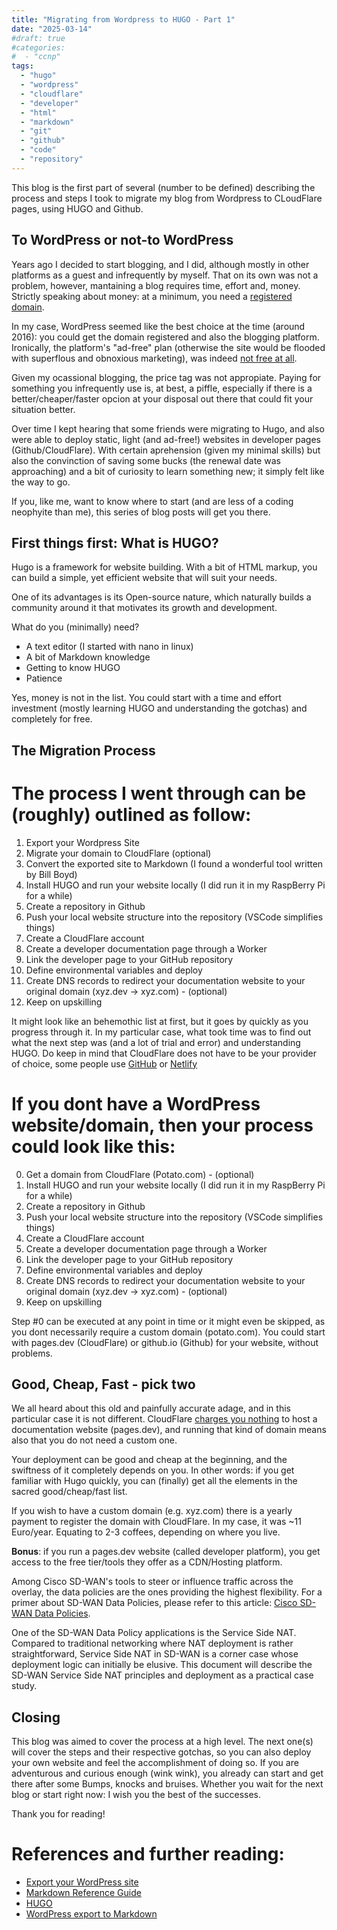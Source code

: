 ```yaml
---
title: "Migrating from Wordpress to HUGO - Part 1"
date: "2025-03-14"
#draft: true
#categories: 
#  - "ccnp"
tags: 
  - "hugo"
  - "wordpress"
  - "cloudflare"
  - "developer"
  - "html"
  - "markdown"
  - "git"
  - "github"
  - "code"
  - "repository"
---
```


This blog is the first part of several (number to be defined) describing the process and steps I took to migrate my blog from Wordpress to CLoudFlare pages, using HUGO and Github.

## To WordPress or not-to WordPress

Years ago I decided to start blogging, and I did, although mostly in other platforms as a guest and infrequently by myself. That on its own was not a problem, however, mantaining a blog requires time, effort and, money. Strictly speaking about money: at a minimum, you need a [registered domain](https://wordpress.com/support/domains/domain-pricing-and-available-tlds/?currency=EUR).

In my case, WordPress seemed like the best choice at the time (around 2016): you could get the domain registered and also the blogging platform. Ironically, the platform's "ad-free" plan (otherwise the site would be flooded with superflous and obnoxious marketing), was indeed [not free at all](https://wordpress.com/pricing/). 

Given my ocassional blogging, the price tag was not appropiate. Paying for something you infrequently use is, at best, a piffle, especially if there is a better/cheaper/faster opcion at your disposal out there that could fit your situation better.

Over time I kept hearing that some friends were migrating to Hugo, and also were able to deploy static, light (and ad-free!) websites in developer pages (Github/CloudFlare). With certain aprehension (given my minimal skills) but also the convinction of saving some bucks (the renewal date was approaching) and a bit of curiosity to learn something new; it simply felt like the way to go.

If you, like me, want to know where to start (and are less of a coding neophyite than me), this series of blog posts will get you there.

## First things first: What is HUGO?

Hugo is a framework for website building. With a bit of HTML markup, you can build a simple, yet efficient website that will suit your needs.

One of its advantages is its Open-source nature, which naturally builds a community around it that motivates its growth and development.

What do you (minimally) need?
- A text editor (I started with nano in linux)
- A bit of Markdown knowledge
- Getting to know HUGO
- Patience

Yes, money is not in the list. You could start with a time and effort investment (mostly learning HUGO and understanding the gotchas) and completely for free.

## The Migration Process

# The process I went through can be (roughly) outlined as follow:

1. Export your Wordpress Site
2. Migrate your domain to CloudFlare (optional)
3. Convert the exported site to Markdown (I found a wonderful tool written by Bill Boyd)
4. Install HUGO and run your website locally (I did run it in my RaspBerry Pi for a while)
5. Create a repository in Github
6. Push your local website structure into the repository (VSCode simplifies things)
7. Create a CloudFlare account
8. Create a developer documentation page through a Worker
9. Link the developer page to your GitHub repository
10. Define environmental variables and deploy
11. Create DNS records to redirect your documentation website to your original domain (xyz.dev -> xyz.com) - (optional)
12. Keep on upskilling

It might look like an behemothic list at first, but it goes by quickly as you progress through it. In my particular case, what took time was to find out what the next step was (and a lot of trial and error) and understanding HUGO. Do keep in mind that CloudFlare does not have to be your provider of choice, some people use [GitHub](https://pages.github.com/) or [Netlify](netlify.com)

# If you dont have a WordPress website/domain, then your process could look like this:

0. Get a domain from CloudFlare (Potato.com) - (optional)
1. Install HUGO and run your website locally (I did run it in my RaspBerry Pi for a while)
2. Create a repository in Github
3. Push your local website structure into the repository (VSCode simplifies things)
4. Create a CloudFlare account
5. Create a developer documentation page through a Worker
6. Link the developer page to your GitHub repository
7. Define environmental variables and deploy
8. Create DNS records to redirect your documentation website to your original domain (xyz.dev -> xyz.com) - (optional)
9. Keep on upskilling

Step #0 can be executed at any point in time or it might even be skipped, as you dont necessarily require a custom domain (potato.com). You could start with pages.dev (CloudFlare) or github.io (Github) for your website, without problems.

## Good, Cheap, Fast - pick two

We all heard about this old and painfully accurate adage, and in this particular case it is not different. CloudFlare [charges you nothing](https://pages.cloudflare.com/) to host a documentation website (pages.dev), and running that kind of domain means also that you do not need a custom one.

Your deployment can be good and cheap at the beginning, and the swiftness of it completely depends on you. In other words: if you get familiar with Hugo quickly, you can (finally) get all the elements in the sacred good/cheap/fast list.

If you wish to have a custom domain (e.g. xyz.com) there is a yearly payment to register the domain with CloudFlare. In my case, it was ~11 Euro/year. Equating to 2-3 coffees, depending on where you live.

**Bonus**: if you run a pages.dev website (called developer platform), you get access to the free tier/tools they offer as a CDN/Hosting platform.

Among Cisco SD-WAN's tools to steer or influence traffic across the overlay, the data policies are the ones providing the highest flexibility. For a primer about SD-WAN Data Policies, please refer to this article: [Cisco SD-WAN Data Policies](https://recurseit.com/post/2021/01/2021-01-27-cisco-sd-wan-data-policies/).

One of the SD-WAN Data Policy applications is the Service Side NAT. Compared to traditional networking where NAT deployment is rather straightforward, Service Side NAT in SD-WAN is a corner case whose deployment logic can initially be elusive. This document will describe the SD-WAN Service Side NAT principles and deployment as a practical case study.

## Closing

This blog was aimed to cover the process at a high level. The next one(s) will cover the steps and their respective gotchas, so you can also deploy your own website and feel the accomplishment of doing so. If you are adventurous and curious enough (wink wink), you already can start and get there after some Bumps, knocks and bruises. Whether you wait for the next blog or start right now: I wish you the best of the successes.

Thank you for reading!

# References and further reading:
- [Export your WordPress site](https://wordpress.com/support/export/)
- [Markdown Reference Guide](https://www.markdownguide.org/)
- [HUGO](https://gohugo.io/)
- [WordPress export to Markdown](https://github.com/lonekorean/wordpress-export-to-markdown)